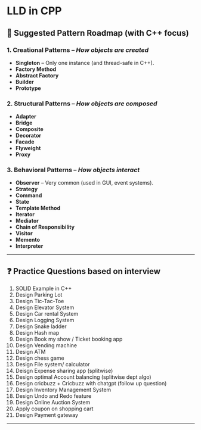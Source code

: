 # LLD in CPP

## 🎯 Suggested Pattern Roadmap (with C++ focus)

### 1. Creational Patterns – *How objects are created*
- **Singleton** – Only one instance (and thread-safe in C++).
- **Factory Method**
- **Abstract Factory**
- **Builder**
- **Prototype**

### 2. Structural Patterns – *How objects are composed*
- **Adapter**
- **Bridge**
- **Composite**
- **Decorator**
- **Facade**
- **Flyweight**
- **Proxy**

### 3. Behavioral Patterns – *How objects interact*
- **Observer** – Very common (used in GUI, event systems).
- **Strategy**
- **Command**
- **State**
- **Template Method**
- **Iterator**
- **Mediator**
- **Chain of Responsibility**
- **Visitor**
- **Memento**
- **Interpreter**

---

## ❓ Practice Questions based on interview

1. SOLID Example in C++
2. Design Parking Lot
3. Design Tic-Tac-Toe
4. Design Elevator System
5. Design Car rental System
6. Design Logging System
7. Design Snake ladder
8. Design Hash map
9. Design Book my show / Ticket booking app
10. Design Vending machine 
11. Design ATM
12. Design chess game
13. Design File system/ calculator
14. Deisgn Expense sharing app (splitwise)
15. Design optimal Account balancing (splitwise dept algo)
16. Design cricbuzz + Cricbuzz with chatgpt (follow up question)
17. Design Inventory Management System
18. Design Undo and Redo feature
19. Design Online Auction System
20. Apply coupon on shopping cart
21. Design Payment gateway 


---
